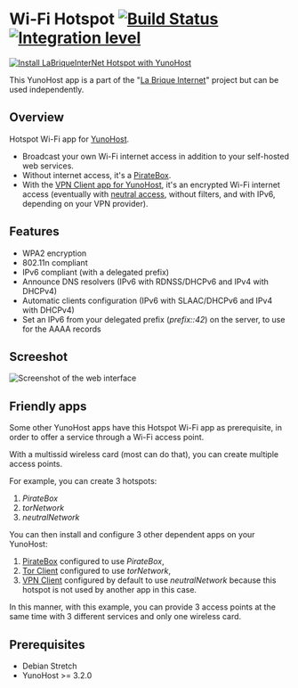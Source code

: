 # Wi-Fi Hotspot [![Build Status](https://travis-ci.org/labriqueinternet/hotspot_ynh.svg?branch=master)](https://travis-ci.org/labriqueinternet/hotspot_ynh) [![Integration level](https://dash.yunohost.org/integration/hotspot.svg)](https://dash.yunohost.org/appci/app/hotspot)

[![Install LaBriqueInterNet Hotspot with YunoHost](https://install-app.yunohost.org/install-with-yunohost.png)](https://install-app.yunohost.org/?app=hotspot)

This YunoHost app is a part of the "[La Brique Internet](http://labriqueinter.net)" project but can be used independently.

## Overview

Hotspot Wi-Fi app for [YunoHost](http://yunohost.org/).

* Broadcast your own Wi-Fi internet access in addition to your self-hosted web services.
* Without internet access, it's a [PirateBox](https://en.wikipedia.org/wiki/PirateBox).
* With the [VPN Client app for YunoHost](https://github.com/labriqueinternet/vpnclient_ynh), it's an encrypted Wi-Fi internet access (eventually with [neutral access](https://en.wikipedia.org/wiki/Net_neutrality), without filters, and with IPv6, depending on your VPN provider).

## Features

* WPA2 encryption
* 802.11n compliant
* IPv6 compliant (with a delegated prefix)
* Announce DNS resolvers (IPv6 with RDNSS/DHCPv6 and IPv4 with DHCPv4)
* Automatic clients configuration (IPv6 with SLAAC/DHCPv6 and IPv4 with DHCPv4)
* Set an IPv6 from your delegated prefix (*prefix::42*) on the server, to use for the AAAA records

## Screeshot

![Screenshot of the web interface](https://raw.githubusercontent.com/labriqueinternet/hotspot_ynh/master/screenshot.png)

## Friendly apps

Some other YunoHost apps have this Hotspot Wi-Fi app as prerequisite, in order to offer a service through a Wi-Fi access point.

With a multissid wireless card (most can do that), you can create multiple access points.

For example, you can create 3 hotspots:

1. *PirateBox*
2. *torNetwork*
3. *neutralNetwork*

You can then install and configure 3 other dependent apps on your YunoHost:

1. [PirateBox](https://github.com/labriqueinternet/piratebox_ynh) configured to use *PirateBox*,
2. [Tor Client](https://github.com/labriqueinternet/torclient_ynh/) configured to use *torNetwork*,
3. [VPN Client](https://github.com/labriqueinternet/vpnclient_ynh/) configured by default to use *neutralNetwork* because this hotspot is not used by another app in this case.

In this manner, with this example, you can provide 3 access points at the same time with 3 different services and only one wireless card.

## Prerequisites

* Debian Stretch
* YunoHost >= 3.2.0

